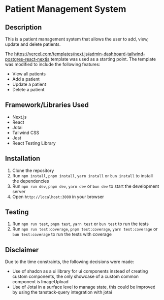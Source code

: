 # Patient Management System

## Description
This is a patient management system that allows the user to add, view, update and delete patients.

The https://vercel.com/templates/next.js/admin-dashboard-tailwind-postgres-react-nextjs template was used as a starting point. The template was modified to include the following features:
- View all patients
- Add a patient
- Update a patient
- Delete a patient


## Framework/Libraries Used
- Next.js
- React
- Jotai
- Tailwind CSS
- Jest
- React Testing Library

## Installation
1. Clone the repository
2. Run `npm install`, `pnpm install`, `yarn install` or `bun install`  to install the dependencies
3. Run `npm run dev`, `pnpm dev`, `yarn dev` or `bun dev` to start the development server
4. Open `http://localhost:3000` in your browser

## Testing
1. Run `npm run test`, `pnpm test`, `yarn test` or `bun test` to run the tests
2. Run `npm run test:coverage`, `pnpm test:coverage`, `yarn test:coverage` or `bun test:coverage` to run the tests with coverage

## Disclaimer
Due to the time constraints, the following decisions were made:
- Use of shadcn as a ui library for ui components instead of creating custom components, the only showcase of a custom common component is ImageUpload 
- Use of Jotai in a surface level to manage state, this could be improved by using the tanstack-query integration with jotai 
